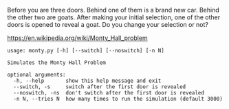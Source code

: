 Before you are three doors. Behind one of them is a brand new car. Behind the
other two are goats. After making your initial selection, one of the other
doors is opened to reveal a goat. Do you change your selection or not?

<https://en.wikipedia.org/wiki/Monty_Hall_problem>

```
usage: monty.py [-h] [--switch] [--noswitch] [-n N]

Simulates the Monty Hall Problem

optional arguments:
  -h, --help       show this help message and exit
  --switch, -s     switch after the first door is revealed
  --noswitch, -ns  don't switch after the first door is revealed
  -n N, --tries N  how many times to run the simulation (default 3000)
```
